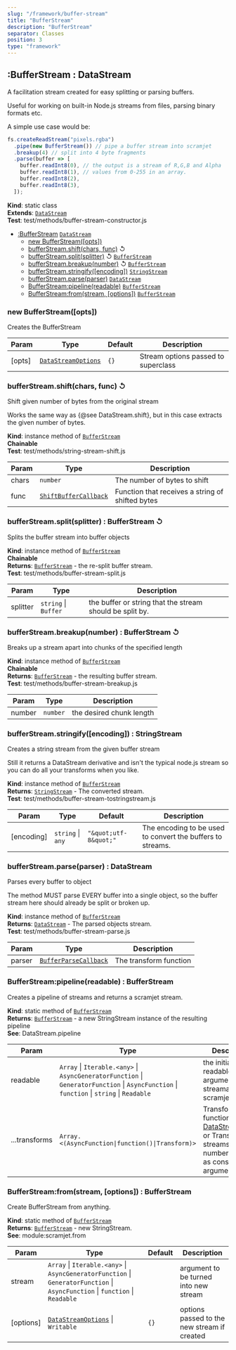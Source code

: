 ```yaml
---
slug: "/framework/buffer-stream"
title: "BufferStream"
description: "BufferStream"
separator: Classes
position: 3
type: "framework"
---
```


## :BufferStream : DataStream

A facilitation stream created for easy splitting or parsing buffers.

Useful for working on built-in Node.js streams from files, parsing binary formats etc.

A simple use case would be:

```javascript
fs.createReadStream("pixels.rgba")
  .pipe(new BufferStream()) // pipe a buffer stream into scramjet
  .breakup(4) // split into 4 byte fragments
  .parse(buffer => [
    buffer.readInt8(0), // the output is a stream of R,G,B and Alpha
    buffer.readInt8(1), // values from 0-255 in an array.
    buffer.readInt8(2),
    buffer.readInt8(3),
  ]);
```

**Kind**: static class  
**Extends**: [<code>DataStream</code>](data-stream/#module_scramjet.DataStream)  
**Test**: test/methods/buffer-stream-constructor.js

- [:BufferStream](#module_scramjet.BufferStream) [<code>DataStream</code>](data-stream/#module_scramjet.DataStream)
  - [new BufferStream([opts])](#new_module_scramjet.BufferStream_new)
  - [bufferStream.shift(chars, func)](#module_scramjet.BufferStream+shift) ↺
  - [bufferStream.split(splitter)](#module_scramjet.BufferStream+split) ↺ [<code>BufferStream</code>](buffer-stream/#module_scramjet.BufferStream)
  - [bufferStream.breakup(number)](#module_scramjet.BufferStream+breakup) ↺ [<code>BufferStream</code>](buffer-stream/#module_scramjet.BufferStream)
  - [bufferStream.stringify([encoding])](#module_scramjet.BufferStream+stringify) [<code>StringStream</code>](string-stream/#module_scramjet.StringStream)
  - [bufferStream.parse(parser)](#module_scramjet.BufferStream+parse) [<code>DataStream</code>](data-stream/#module_scramjet.DataStream)
  - [BufferStream:pipeline(readable)](#module_scramjet.BufferStream.pipeline) [<code>BufferStream</code>](buffer-stream/#module_scramjet.BufferStream)
  - [BufferStream:from(stream, [options])](#module_scramjet.BufferStream.from) [<code>BufferStream</code>](buffer-stream/#module_scramjet.BufferStream)

<a name="new_module_scramjet.BufferStream_new"></a>

### new BufferStream([opts])

Creates the BufferStream

| Param  | Type                                                                                         | Default         | Description                         |
| ------ | -------------------------------------------------------------------------------------------- | --------------- | ----------------------------------- |
| [opts] | [<code>DataStreamOptions</code>](/framework/definitions/#module_scramjet..DataStreamOptions) | <code>{}</code> | Stream options passed to superclass |

<a name="module_scramjet.BufferStream+shift"></a>

### bufferStream.shift(chars, func) ↺

Shift given number of bytes from the original stream

Works the same way as {@see DataStream.shift}, but in this case extracts
the given number of bytes.

**Kind**: instance method of [<code>BufferStream</code>](#module_scramjet.BufferStream)  
**Chainable**  
**Test**: test/methods/string-stream-shift.js

| Param | Type                                                                                             | Description                                      |
| ----- | ------------------------------------------------------------------------------------------------ | ------------------------------------------------ |
| chars | <code>number</code>                                                                              | The number of bytes to shift                     |
| func  | [<code>ShiftBufferCallback</code>](/framework/definitions/#module_scramjet..ShiftBufferCallback) | Function that receives a string of shifted bytes |

<a name="module_scramjet.BufferStream+split"></a>

### bufferStream.split(splitter) : BufferStream ↺

Splits the buffer stream into buffer objects

**Kind**: instance method of [<code>BufferStream</code>](#module_scramjet.BufferStream)  
**Chainable**  
**Returns**: [<code>BufferStream</code>](buffer-stream/#module_scramjet.BufferStream) - the re-split buffer stream.  
**Test**: test/methods/buffer-stream-split.js

| Param    | Type                                       | Description                                              |
| -------- | ------------------------------------------ | -------------------------------------------------------- |
| splitter | <code>string</code> \| <code>Buffer</code> | the buffer or string that the stream should be split by. |

<a name="module_scramjet.BufferStream+breakup"></a>

### bufferStream.breakup(number) : BufferStream ↺

Breaks up a stream apart into chunks of the specified length

**Kind**: instance method of [<code>BufferStream</code>](#module_scramjet.BufferStream)  
**Chainable**  
**Returns**: [<code>BufferStream</code>](buffer-stream/#module_scramjet.BufferStream) - the resulting buffer stream.  
**Test**: test/methods/buffer-stream-breakup.js

| Param  | Type                | Description              |
| ------ | ------------------- | ------------------------ |
| number | <code>number</code> | the desired chunk length |

<a name="module_scramjet.BufferStream+stringify"></a>

### bufferStream.stringify([encoding]) : StringStream

Creates a string stream from the given buffer stream

Still it returns a DataStream derivative and isn't the typical node.js
stream so you can do all your transforms when you like.

**Kind**: instance method of [<code>BufferStream</code>](#module_scramjet.BufferStream)  
**Returns**: [<code>StringStream</code>](string-stream/#module_scramjet.StringStream) - The converted stream.  
**Test**: test/methods/buffer-stream-tostringstream.js

| Param      | Type                                    | Default                                      | Description                                                |
| ---------- | --------------------------------------- | -------------------------------------------- | ---------------------------------------------------------- |
| [encoding] | <code>string</code> \| <code>any</code> | <code>&quot;\&quot;utf-8\&quot;&quot;</code> | The encoding to be used to convert the buffers to streams. |

<a name="module_scramjet.BufferStream+parse"></a>

### bufferStream.parse(parser) : DataStream

Parses every buffer to object

The method MUST parse EVERY buffer into a single object, so the buffer
stream here should already be split or broken up.

**Kind**: instance method of [<code>BufferStream</code>](#module_scramjet.BufferStream)  
**Returns**: [<code>DataStream</code>](data-stream/#module_scramjet.DataStream) - The parsed objects stream.  
**Test**: test/methods/buffer-stream-parse.js

| Param  | Type                                                                                             | Description            |
| ------ | ------------------------------------------------------------------------------------------------ | ---------------------- |
| parser | [<code>BufferParseCallback</code>](/framework/definitions/#module_scramjet..BufferParseCallback) | The transform function |

<a name="module_scramjet.BufferStream.pipeline"></a>

### BufferStream:pipeline(readable) : BufferStream

Creates a pipeline of streams and returns a scramjet stream.

**Kind**: static method of [<code>BufferStream</code>](#module_scramjet.BufferStream)  
**Returns**: [<code>BufferStream</code>](buffer-stream/#module_scramjet.BufferStream) - a new StringStream instance of the resulting pipeline  
**See**: DataStream.pipeline

| Param         | Type                                                                                                                                                                                                                                    | Description                                                                                                                        |
| ------------- | --------------------------------------------------------------------------------------------------------------------------------------------------------------------------------------------------------------------------------------- | ---------------------------------------------------------------------------------------------------------------------------------- |
| readable      | <code>Array</code> \| <code>Iterable.&lt;any&gt;</code> \| <code>AsyncGeneratorFunction</code> \| <code>GeneratorFunction</code> \| <code>AsyncFunction</code> \| <code>function</code> \| <code>string</code> \| <code>Readable</code> | the initial readable argument that is streamable by scramjet.from                                                                  |
| ...transforms | <code>Array.&lt;(AsyncFunction\|function()\|Transform)&gt;</code>                                                                                                                                                                       | Transform functions (as in [DataStream..use](DataStream..use)) or Transform streams (any number of these as consecutive arguments) |

<a name="module_scramjet.BufferStream.from"></a>

### BufferStream:from(stream, [options]) : BufferStream

Create BufferStream from anything.

**Kind**: static method of [<code>BufferStream</code>](#module_scramjet.BufferStream)  
**Returns**: [<code>BufferStream</code>](buffer-stream/#module_scramjet.BufferStream) - new StringStream.  
**See**: module:scramjet.from

| Param     | Type                                                                                                                                                                                                             | Default         | Description                                 |
| --------- | ---------------------------------------------------------------------------------------------------------------------------------------------------------------------------------------------------------------- | --------------- | ------------------------------------------- |
| stream    | <code>Array</code> \| <code>Iterable.&lt;any&gt;</code> \| <code>AsyncGeneratorFunction</code> \| <code>GeneratorFunction</code> \| <code>AsyncFunction</code> \| <code>function</code> \| <code>Readable</code> |                 | argument to be turned into new stream       |
| [options] | [<code>DataStreamOptions</code>](/framework/definitions/#module_scramjet..DataStreamOptions) \| <code>Writable</code>                                                                                            | <code>{}</code> | options passed to the new stream if created |
